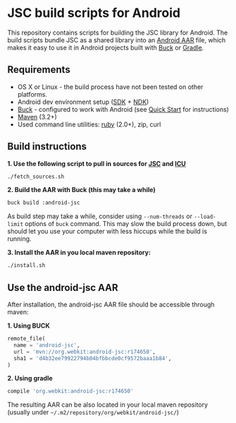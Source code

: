 # JSC build scripts for Android

This repository contains scripts for building the JSC library for Android. The build scripts bundle JSC as a shared library into an [Android AAR](http://tools.android.com/tech-docs/new-build-system/aar-format) file, which makes it easy to use it in Android projects built with [Buck](https://buckbuild.com) or [Gradle](https://gradle.org).

## Requirements
 * OS X or Linux - the build process have not been tested on other platforms.
 * Android dev environment setup ([SDK](https://developer.android.com/sdk/installing/index.html?pkg=tools) + [NDK](https://developer.android.com/ndk/guides/setup.html))
 * [Buck](https://buckbuild.com) - configured to work with Android (see [Quick Start](https://buckbuild.com/setup/quick_start.html) for instructions)
 * [Maven](https://maven.apache.org/download.cgi) (3.2+)
 * Used command line utilities: [ruby](https://www.ruby-lang.org/) (2.0+), zip, curl

## Build instructions

**1. Use the following script to pull in sources for [JSC](https://www.webkit.org) and [ICU](http://site.icu-project.org)**
```bash
./fetch_sources.sh
```

**2. Build the AAR with Buck (this may take a while)**
```bash
buck build :android-jsc
```
As build step may take a while, consider using `--num-threads` or `--load-limit` options of `buck` command. This may slow the build process down, but should let you use your computer with less hiccups while the build is running.

**3. Install the AAR in you local maven repository:**
```bash
./install.sh
```

## Use the android-jsc AAR

After installation, the android-jsc AAR file should be accessible through maven:

**1. Using BUCK**
```python
remote_file(
  name = 'android-jsc',
  url = 'mvn://org.webkit:android-jsc:r174650',
  sha1 = 'd4b32ee79922794b04bfbbcde0cf9572baaa1b84',
)
```

**2. Using gradle**
```groovy
compile 'org.webkit:android-jsc:r174650'
```

The resulting AAR can be also located in your local maven repository (usually under `~/.m2/repository/org/webkit/android-jsc/`)
